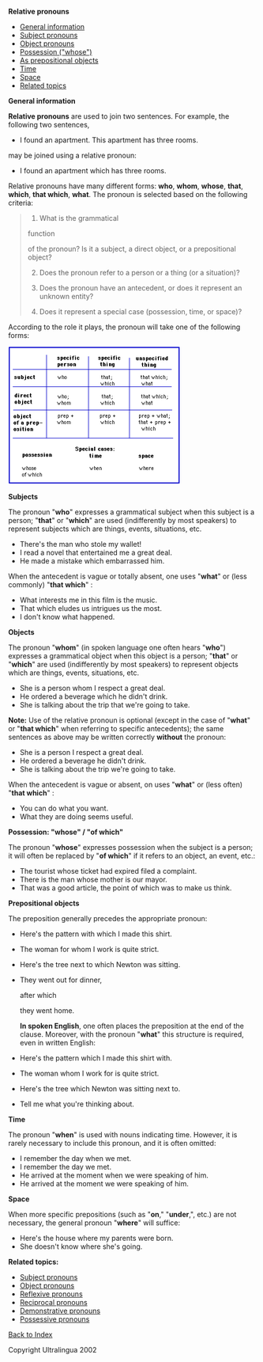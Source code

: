 **Relative pronouns**

- [General information](https://cns.ef-cdn.com/EtownResources/Grammar/27.html#generalite)
- [Subject pronouns](https://cns.ef-cdn.com/EtownResources/Grammar/27.html#sujet)
- [Object pronouns](https://cns.ef-cdn.com/EtownResources/Grammar/27.html#objets)
- [Possession ("whose")](https://cns.ef-cdn.com/EtownResources/Grammar/27.html#possession)
- [As prepositional objects](https://cns.ef-cdn.com/EtownResources/Grammar/27.html#objet-prepositions)
- [Time](https://cns.ef-cdn.com/EtownResources/Grammar/27.html#temps)
- [Space](https://cns.ef-cdn.com/EtownResources/Grammar/27.html#espace)
- [Related topics](https://cns.ef-cdn.com/EtownResources/Grammar/27.html#sujets)

 **General information**

**Relative pronouns** are used to join two sentences. For example, the following two sentences,

- I found an apartment. This apartment has three rooms.

may be joined using a relative pronoun:

- I found an apartment which has three rooms.

Relative pronouns have many different forms: **who**, **whom**, **whose**, **that**, **which**, **that which**, **what**. The pronoun is selected based on the following criteria:

> 1) What is the grammatical 
>
> function
>
>  of the    pronoun? Is it a subject, a direct object, or a prepositional    object?        
>
> 2) Does the pronoun refer to a person or a thing    (or a situation)?
>
> 3) Does the pronoun have an antecedent, or does it represent an    unknown entity?
>
> 4) Does it represent a special case (possession, time, or    space)?

According to the role it plays, the pronoun will take one of the following forms:

![img](assets/relpron-1550715781947.gif)

 

**Subjects**

The pronoun "**who**" expresses a grammatical subject when this subject is a person; "**that**" or "**which**" are used (indifferently by most speakers) to represent subjects which are things, events, situations, etc.

- There's the man who stole my wallet!
- I read a novel that entertained me a great deal.
- He made a mistake which embarrassed him.

When the antecedent is vague or totally absent, one uses "**what**" or (less commonly) "**that which**" :

- What interests me in this film is the music.
- That which eludes us intrigues us the most.
- I don't know what happened.

 

**Objects**

The pronoun "**whom**" (in spoken language one often hears "**who**") expresses a grammatical object when this object is a person; "**that**" or "**which**" are used (indifferently by most speakers) to represent objects which are things, events, situations, etc.

- She is a person whom I respect a great deal.
- He ordered a beverage which he didn't drink.
- She is talking about the trip that we're going to take.

**Note:** Use of the relative pronoun is optional (except in the case of "**what**" or "**that which**" when referring to specific antecedents); the same sentences as above may be written correctly **without** the pronoun:

- She is a person I respect a great deal.
- He ordered a beverage he didn't drink.
- She is talking about the trip we're going to take.

When the antecedent is vague or absent, on uses "**what**" or (less often) "**that which**" :

- You can do what you want.
- What they are doing seems useful.

 

**Possession: "whose" / "of which"**

The pronoun "**whose**" expresses possession when the subject is a person; it will often be replaced by "**of which**" if it refers to an object, an event, etc.:

- The tourist whose ticket had expired filed a complaint.
- There is the man whose mother is our mayor.
- That was a good article, the point of which was to make us think.

 

**Prepositional objects**

The preposition generally precedes the appropriate pronoun:

- Here's the pattern with which I made this shirt.

- The woman for whom I work is quite strict.

- Here's the tree next to which Newton was sitting.

- They went out for dinner, 

  after which

   they went home.    

  **In spoken English**, one often places the preposition at    the end of the clause. Moreover, with the pronoun "**what**"    this structure is required, even in written English:

- Here's the pattern which I made this shirt with.

- The woman whom I work for is quite strict.

- Here's the tree which Newton was sitting next to.

- Tell me what you're thinking about.

 

**Time**

The pronoun "**when**" is used with nouns indicating time. However, it is rarely necessary to include this pronoun, and it is often omitted:

- I remember the day when we met.
- I remember the day we met.
- He arrived at the moment when we were speaking of him.
- He arrived at the moment we were speaking of him.

 

**Space**

When more specific prepositions (such as "**on**," "**under**,", etc.) are not necessary, the general pronoun "**where**" will suffice:

- Here's the house where my parents were born.
- She doesn't know where she's going.

 

**Related topics:**

- [Subject pronouns](https://cns.ef-cdn.com/EtownResources/Grammar/26.html)
- [Object pronouns](https://cns.ef-cdn.com/EtownResources/Grammar/26.html)
- [Reflexive pronouns](https://cns.ef-cdn.com/EtownResources/Grammar/28.html)
- [Reciprocal pronouns](https://cns.ef-cdn.com/EtownResources/Grammar/29.html)
- [Demonstrative pronouns](https://cns.ef-cdn.com/EtownResources/Grammar/30.html)
- [Possessive pronouns](https://cns.ef-cdn.com/EtownResources/Grammar/31.html)

 [Back to Index](https://cns.ef-cdn.com/EtownResources/Grammar/EIndex.html)

Copyright Ultralingua 2002